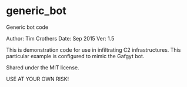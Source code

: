# generic_bot
Generic bot code

Author: Tim Crothers
Date: Sep 2015
Ver: 1.5

This is demonstration code for use in infiltrating C2 infrastructures.  This particular example is configured to mimic the Gafgyt bot.

Shared under the MIT license.

USE AT YOUR OWN RISK!
